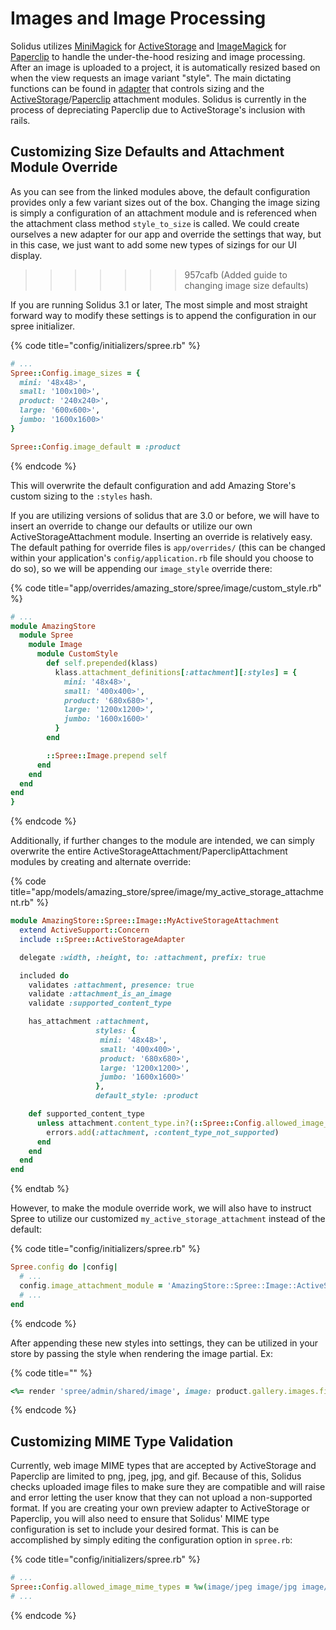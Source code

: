 # Images and Image Processing

Solidus utilizes [MiniMagick](https://github.com/minimagick/minimagick) for [ActiveStorage](https://edgeguides.rubyonrails.org/active_storage_overview.html) and [ImageMagick](https://imagemagick.org/index.php) for [Paperclip](https://github.com/thoughtbot/paperclip#paperclip) to handle the under-the-hood resizing and image processing. After an image is uploaded to a project, it is automatically resized based on when the view requests an image variant "style". The main dictating functions can be found in [adapter](https://github.com/solidusio/solidus/blob/master/core/app/models/concerns/spree/active_storage_adapter/attachment.rb) that controls sizing and the [ActiveStorage](https://github.com/solidusio/solidus/blob/master/core/app/models/spree/image/active_storage_attachment.rb)/[Paperclip](https://github.com/solidusio/solidus/blob/master/core/app/models/spree/image/paperclip_attachment.rb) attachment modules. Solidus is currently in the process of depreciating Paperclip due to ActiveStorage's inclusion with rails.

## Customizing Size Defaults and Attachment Module Override

As you can see from the linked modules above, the default configuration provides only a few variant sizes out of the box. Changing the image sizing is simply a configuration of an attachment module and is referenced when the attachment class method `style_to_size` is called. We could create ourselves a new adapter for our app and override the settings that way, but in this case, we just want to add some new types of sizings for our UI display.
>>>>>>> 957cafb (Added guide to changing image size defaults)

If you are running Solidus 3.1 or later, The most simple and most straight forward way to modify these settings is to append the configuration in our spree initializer.

{% code title="config/initializers/spree.rb" %}
```ruby
# ...
Spree::Config.image_sizes = {
  mini: '48x48>',
  small: '100x100>',
  product: '240x240>',
  large: '600x600>',
  jumbo: '1600x1600>'
}

Spree::Config.image_default = :product
```
{% endcode %}

This will overwrite the default configuration and add Amazing Store's custom sizing to the `:styles` hash.

If you are utilizing versions of solidus that are 3.0 or before, we will have to insert an override to change our defaults or utilize our own ActiveStorageAttachment module. Inserting an override is relatively easy. The default pathing for override files is `app/overrides/`  (this can be changed within your application's `config/application.rb` file should you choose to do so), so we will be appending our `image_style` override there:

{% code title="app/overrides/amazing_store/spree/image/custom_style.rb" %}
```ruby
# ...
module AmazingStore
  module Spree
    module Image
      module CustomStyle
        def self.prepended(klass)
          klass.attachment_definitions[:attachment][:styles] = {
            mini: '48x48>',
            small: '400x400>',
            product: '680x680>',
            large: '1200x1200>',
            jumbo: '1600x1600>'
          }
        end

        ::Spree::Image.prepend self
      end
    end
  end
end
}
```
{% endcode %}

Additionally, if further changes to the module are intended, we can simply overwrite the entire ActiveStorageAttachment/PaperclipAttachment modules by creating and alternate override:

{% code title="app/models/amazing_store/spree/image/my_active_storage_attachment.rb" %}
```ruby
module AmazingStore::Spree::Image::MyActiveStorageAttachment
  extend ActiveSupport::Concern
  include ::Spree::ActiveStorageAdapter

  delegate :width, :height, to: :attachment, prefix: true

  included do
    validates :attachment, presence: true
    validate :attachment_is_an_image
    validate :supported_content_type

    has_attachment :attachment,
                   styles: {
                    mini: '48x48>',
                    small: '400x400>',
                    product: '680x680>',
                    large: '1200x1200>',
                    jumbo: '1600x1600>'
                   },
                   default_style: :product

    def supported_content_type
      unless attachment.content_type.in?(::Spree::Config.allowed_image_mime_types)
        errors.add(:attachment, :content_type_not_supported)
      end
    end
  end
end
```
{% endtab %}

However, to make the module override work, we will also have to instruct Spree to utilize our customized `my_active_storage_attachment` instead of the default:

{% code title="config/initializers/spree.rb" %}
```ruby
Spree.config do |config|
  # ...
  config.image_attachment_module = 'AmazingStore::Spree::Image::ActiveStorageAttachment'
  # ...
end
```
{% endcode %}

After appending these new styles into settings, they can be utilized in your store by passing the style when rendering the image partial. Ex:

{% code title="" %}
```ruby
<%= render 'spree/admin/shared/image', image: product.gallery.images.first, size: :jumbo %>
```
{% endcode %}
## Customizing MIME Type Validation

Currently, web image MIME types that are accepted by ActiveStorage and Paperclip are limited to png, jpeg, jpg, and gif. Because of this, Solidus checks uploaded image files to make sure they are compatible and will raise and error letting the user know that they can not upload a non-supported format. If you are creating your own preview adapter to ActiveStorage or Paperclip, you will also need to ensure that Solidus' MIME type configuration is set to include your desired format. This is can be accomplished by simply editing the configuration option in `spree.rb`:

{% code title="config/initializers/spree.rb" %}
```ruby
# ...
Spree::Config.allowed_image_mime_types = %w(image/jpeg image/jpg image/png image/gif your/MIMETYPE).freeze
# ...
```
{% endcode %}

